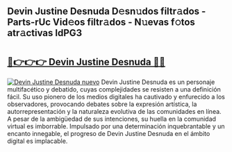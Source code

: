 ## Devin Justine Desnuda D𝚎sn𝚞dos filtr𝚊dos - Parts-rUc Vid𝚎os filtr𝚊dos - N𝚞evas f𝚘tos atr𝚊ctivas ldPG3

# <h2><a href="http://mb80r8.tromn.icu/?c=Devin+Justine+Desnuda">🔗👉👉👉 Devin Justine Desnuda 🔗🔗</a></h2>

[![Devin Justine Desnuda nuevo](https://i.imgur.com/pEAQMta.gif)](http://mb80r8.tromn.icu/?c=Devin+Justine+Desnuda)
Devin Justine Desnuda es un personaje multifacético y debatido, cuyas complejidades se resisten a una definición fácil.  Su uso pionero de los medios digitales ha cautivado y enfurecido a los observadores, provocando debates sobre la expresión artística, la autorrepresentación y la naturaleza evolutiva de las comunidades en línea. A pesar de la ambigüedad de sus intenciones, su huella en la comunidad virtual es imborrable. Impulsado por una determinación inquebrantable y un encanto innegable, el progreso de Devin Justine Desnuda en el ámbito digital es implacable.
